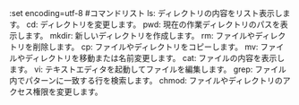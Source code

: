 :set encoding=utf-8
#コマンドリスト
ls: ディレクトリの内容をリスト表示します。
cd: ディレクトリを変更します。
pwd: 現在の作業ディレクトリのパスを表示します。
mkdir: 新しいディレクトリを作成します。
rm: ファイルやディレクトリを削除します。
cp: ファイルやディレクトリをコピーします。
mv: ファイルやディレクトリを移動または名前変更します。
cat: ファイルの内容を表示します。
vi: テキストエディタを起動してファイルを編集します。
grep: ファイル内でパターンに一致する行を検索します。
chmod: ファイルやディレクトリのアクセス権限を変更します。
